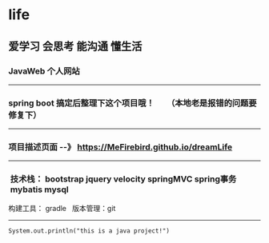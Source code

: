 # life
爱学习  会思考  能沟通    懂生活
---
### JavaWeb 个人网站
- - -
### spring boot 搞定后整理下这个项目哦！　　（本地老是报错的问题要修复下）
- - -


### 项目描述页面 --》 https://MeFirebird.github.io/dreamLife

***

###  技术栈： bootstrap jquery  velocity  springMVC  spring事务  mybatis  mysql 
构建工具： gradle  
版本管理：git 

***

`System.out.println("this is a java project!")`

